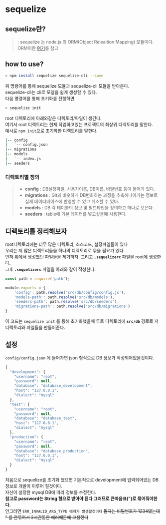# sequelize
## sequelize란?
> : sequelize 는 node.js 의 ORM(Object Releaition Mapping) 모듈이다.  
ORM이란 [여기]()를 참고
## how to use?
```bash
> npm install sequelize sequelize-cli --save
```
위 명령어를 통해 sequelize 모듈과 sequelize-cli 모듈을 받아온다.  
sequelize-cli는 cli로 모델을 쉽게 생성할 수 있다.  
다음 명령어를 통해 초기화를 진행하면.
```bash
> sequelize init
```
root 디렉토리에 아래와같은 디렉토리/파일이 생긴다.  
여기서 root 디렉토리는 현제 작업하고있는 프로젝트의 최상위 디렉토리를 말한다.  
예시로 <code>npm init</code>으로 초기화한 디렉토리를 말한다.
```bash
|-- config
|   `-- config.json
|-- migrations     
|-- models
|   `-- index.js   
|-- seeders        
```
### 디렉토리별 정의
> - **config** : DB설정파일, 사용자이름, DB이름, 비밀번호 등이 들어가 있다.
> - **migrations** : Git과 비슷하게 DB변화하는 과정을 추측해나아가는 정보로 실제 데이터베이스에 반영할 수 있고 취소할 수 있다.
> - **models** : DB 각 테이블의 정보 및 필드타입을 정의하고 하나로 모은다.
> - **seeders** : table에 기본 데이터를 넣고싶을떄 사용한다.
## 디렉토리를 정리해보자
root디렉토리에는 너무 많은 디렉토리, 소스코드, 설정파일들이 있다   
우리는 저 많은 디렉토리들을 하나의 디렉토리로 묶을 필요가 있다.  
먼저 위에서 생성했던 파일들을 제거하자. 그리고 **<code>.sequelizerc</code>** 파일을 root에 생성한다.  
그후 **<code>.sequelizerc</code>** 파일을 아래와 같이 작성한다.  
```JavaScript
const path = require('path');

module.exports = {
    'config': path.resolve('src/db/config/config.js'),
    'models-path': path.resolve('src/db/models'),
    'seeders-path': path.resolve('src/db/seeders'),
    'migrations-path': path.resolve('src/db/migrations')
}
``` 
이 코드는 <code>sequelize init</code> 를 통해 초기화했을때 루트 디렉토리에 **<code>src/db</code>** 경로로 저 디렉토리와 파일들을  만들어준다.
## 설정
<code>config/config.json</code> 에 들어가면 json 형식으로 DB 정보가 작성되어있을것이다. 
```JavaScript
{
  "development": {
    "username": "root",
    "password": null,
    "database": "database_development",
    "host": "127.0.0.1",
    "dialect": "mysql"
  },
  "test": {
    "username": "root",
    "password": null,
    "database": "database_test",
    "host": "127.0.0.1",
    "dialect": "mysql"
  },
  "production": {
    "username": "root",
    "password": null,
    "database": "database_production",
    "host": "127.0.0.1",
    "dialect": "mysql"
  }
}
```
처음으로 sequelize를 초기화 했으면 기본적으로 development에 입력되어있는 DB정보로 개발이 이루어 질것이다.  
자신이 설정한 mysql DB에 따라 정보를 수정한다.   
**참고로 password는 String 형으로 받아야 된다 그러므로 큰따음표(")로 묶어줘야한다.**  
안그러면 <code>ERR_INVALID_ARG_TYPE 에러가 발생할것이다</code>
~~필자는 비밀번호가 1234였는데 " 를 안묶어서 2시간동안 에러때문에 고생했다~~
